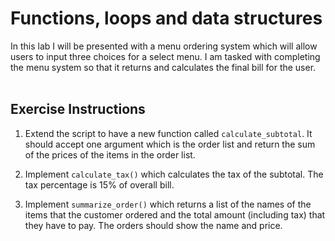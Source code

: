 # Functions, loops and data structures

In this lab I will be presented with a menu ordering system which will allow users to
input three choices for a select menu. I am tasked with completing the menu system so
that it returns and calculates the final bill for the user.
 <br><br>

## Exercise Instructions

1. Extend the script to have a new function called `calculate_subtotal`.
 It should accept one argument which is the order list and return the sum
 of the prices of the items in the order list.

2. Implement `calculate_tax()` which calculates the tax of the subtotal.
The tax percentage is 15% of overall bill.

3. Implement `summarize_order()` which returns a list of the names of the items
that the customer ordered and the total amount (including tax) that they have to pay.
 The orders should show the name and price.
